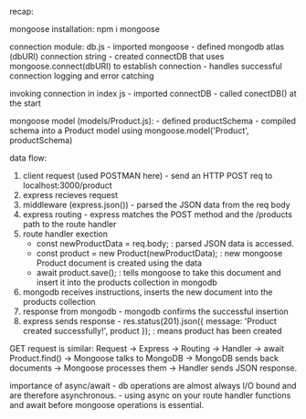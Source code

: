 recap:

mongoose installation: npm i mongoose

connection module: db.js
    - imported mongoose
    - defined mongodb atlas (dbURI) connection string
    - created connectDB that uses mongoose.connect(dbURI) to establish connection
    - handles successful connection logging and error catching

invoking connection in index js
    - imported connectDB 
    - called conectDB() at the start 

mongoose model (models/Product.js):
    - defined productSchema
    - compiled schema into a Product model using mongoose.model('Product', productSchema)

data flow:
1. client request (used POSTMAN here) - send an HTTP POST req to localhost:3000/product
2. express recieves request
3. middleware (express.json()) - parsed the JSON data from the req body
4. express routing - express matches the POST method and the /products path to the route handler
5. route handler exection
    - const newProductData = req.body; : parsed JSON data is accessed.
    - const product = new Product(newProductData); : new mongoose Product document is created using the data
    - await product.save(); : tells mongoose to take this document and insert it into the products collection in mongodb
6. mongodb receives instructions, inserts the new document into the products collection
7. response from mongodb - mongodb confirms the successful insertion
8. express sends response - res.status(201).json({ message: 'Product created successfully!', product }); : means product has been created

GET request is similar:
Request -> Express -> Routing -> Handler -> await Product.find() -> Mongoose talks to MongoDB -> MongoDB sends back documents -> Mongoose processes them -> Handler sends JSON response.

importance of async/await
    - db operations are almost always I/O bound and are therefore asynchronous.
    - using async on your route handler functions and await before mongoose operations is essential.